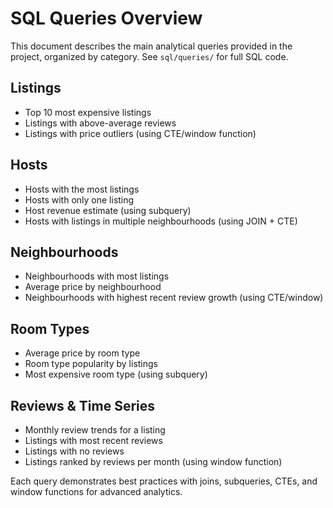 # SQL Queries Overview

This document describes the main analytical queries provided in the project, organized by category. See `sql/queries/` for full SQL code.

## Listings
- Top 10 most expensive listings
- Listings with above-average reviews
- Listings with price outliers (using CTE/window function)

## Hosts
- Hosts with the most listings
- Hosts with only one listing
- Host revenue estimate (using subquery)
- Hosts with listings in multiple neighbourhoods (using JOIN + CTE)

## Neighbourhoods
- Neighbourhoods with most listings
- Average price by neighbourhood
- Neighbourhoods with highest recent review growth (using CTE/window)

## Room Types
- Average price by room type
- Room type popularity by listings
- Most expensive room type (using subquery)

## Reviews & Time Series
- Monthly review trends for a listing
- Listings with most recent reviews
- Listings with no reviews
- Listings ranked by reviews per month (using window function)

Each query demonstrates best practices with joins, subqueries, CTEs, and window functions for advanced analytics.
